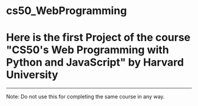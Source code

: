 # cs50_WebProgramming

# Here is the first Project of the course "CS50's Web Programming with Python and JavaScript" by Harvard University 

-------------

Note: Do not use this for completing the same course in any way. 
